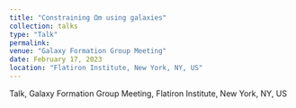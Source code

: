 ```yaml
---
title: "Constraining Ωm using galaxies"
collection: talks
type: "Talk"
permalink:
venue: "Galaxy Formation Group Meeting"
date: February 17, 2023
location: "Flatiron Institute, New York, NY, US"
---
```


Talk, Galaxy Formation Group Meeting, Flatiron Institute, New York, NY, US
